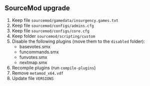 ## SourceMod upgrade

1. Keep file `sourcemod/gamedata/insurgency.games.txt`
2. Keep file `sourcemod/configs/admins.cfg`
3. Keep file `sourcemod/configs/core.cfg`
4. Keep folder `sourcemod/scripting/custom`
5. Disable the following plugins (move them to the `disabled` folder):
   - basevotes.smx
   - funcommands.smx
   - funvotes.smx
   - nextmap.smx
6. Recompile plugins (run `compile-plugins`)
7. Remove `metamod_x64.vdf`
8. Update file `VERSIONS`
